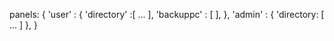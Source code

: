 panels: {
    'user' : 
    {
        'directory'  :[
            ...
        ],
        'backuppc' : [
        ],
    },
    'admin' : 
    {
        'directory: [
            ...
        ]
    },
}

